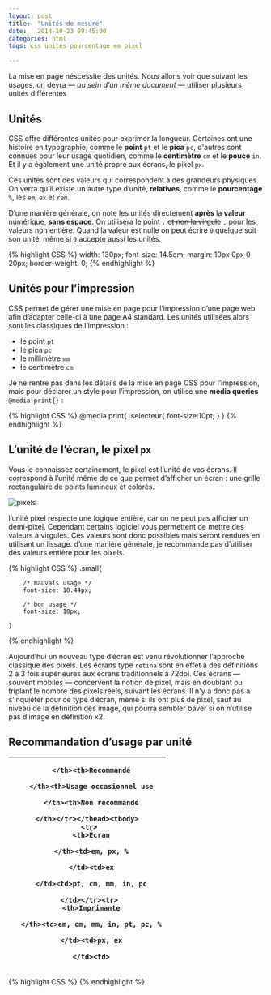 ```yaml
---
layout: post
title:  "Unités de mesure"
date:   2014-10-23 09:45:00
categories: html
tags: css unites pourcentage em pixel

---
```


La mise en page néscessite des unités. Nous allons voir que suivant les usages,
on devra — *au sein d’un même document* — utiliser plusieurs unités différentes

## Unités


CSS offre différentes unités pour exprimer la longueur.
Certaines ont une histoire en typographie, comme le **point** `pt` et le **pica** `pc`,
d'autres sont connues pour leur usage quotidien, comme le **centimètre** `cm` et le **pouce** `in`.
Et il y a également une unité propre aux écrans, le pixel `px`.

Ces unités sont des valeurs qui correspondent à des grandeurs physiques.
On verra qu’il existe un autre type d’unité, **relatives**, comme le **pourcentage** `%`, les `em`, `ex` et `rem`.

D’une manière générale, on note les unités directement **après** la **valeur** numérique,
**sans espace**. On utilisera le point `.` <del>et non la virgule</del> `,` pour les valeurs non entière.
Quand la valeur est nulle on peut écrire `0` quelque soit son unité, même si `0` accepte aussi les unités.

{% highlight CSS %}
width: 130px;
font-size: 14.5em;
margin: 10px 0px 0 20px;
border-weight: 0;
{% endhighlight %}

## Unités pour l’impression

CSS permet de gérer une mise en page pour l’impression d’une page web
afin d’adapter celle-ci à une page A4 standard.
Les unités utilisées alors sont les classiques de l’impression :

 - le point `pt`
 - le pica `pc`
 - le millimètre `mm`
 - le centimètre `cm`

Je ne rentre pas dans les détails de la mise en page CSS pour l’impression,
mais pour déclarer un style pour l’impression, on utilise une **media queries** `@media print{}` :

{% highlight CSS %}
@media print{
	.selecteur{
		font-size:10pt;
	}
}
{% endhighlight %}


## L’unité de l’écran, le pixel `px`

Vous le connaissez certainement, le pixel est l’unité de vos écrans. Il correspond à l’unité même de ce que permet d’afficher un écran :
une grille rectangulaire de points lumineux et colorés.

<img src="/3dvg-web/images/pixels.jpg" alt="pixels" />

l’unité pixel respecte une logique entière, car on ne peut pas afficher un demi-pixel.
Cependant certains logiciel vous permettent de mettre des valeurs à virgules.
Ces valeurs sont donc possibles
mais seront rendues en utilisant un lissage.
d’une manière générale, je recommande pas d’utiliser des valeurs entière pour les pixels.

{% highlight CSS %}
	.small{

		/* mauvais usage */
		font-size: 10.44px;

		/* bon usage */
		font-size: 10px;

	}
{% endhighlight %}


Aujourd’hui un nouveau type d’écran est venu révolutionner l’approche classique des pixels.
Les écrans type `retina` sont en effet à des définitions 2 à 3 fois supérieures aux écrans traditionnels à 72dpi.
Ces écrans — souvent mobiles — concervent la notion de pixel, mais en doublant ou triplant le nombre des pixels réels, suivant les écrans.
Il n'y a donc pas à s’inquiéter pour ce type d’écran, même si ils ont plus de pixel, sauf au niveau de la définition des image,
qui pourra sembler baver si on n’utilise pas d’image en définition x2.

## Recommandation d’usage par unité

<table width="100%"><colgroup><col><col><col><col>
    </colgroup><thead>
     <tr>
      <th>

      </th><th>Recommandé

      </th><th>Usage occasionnel use

      </th><th>Non recommandé

    </th></tr></thead><tbody>
     <tr>
      <th>Écran

      </th><td>em, px, %

      </td><td>ex

      </td><td>pt, cm, mm, in, pc

     </td></tr><tr>
      <th>Imprimante

      </th><td>em, cm, mm, in, pt, pc, %

      </td><td>px, ex

      </td><td>
   </td></tr></tbody></table>

{% highlight CSS %}
{% endhighlight %}
